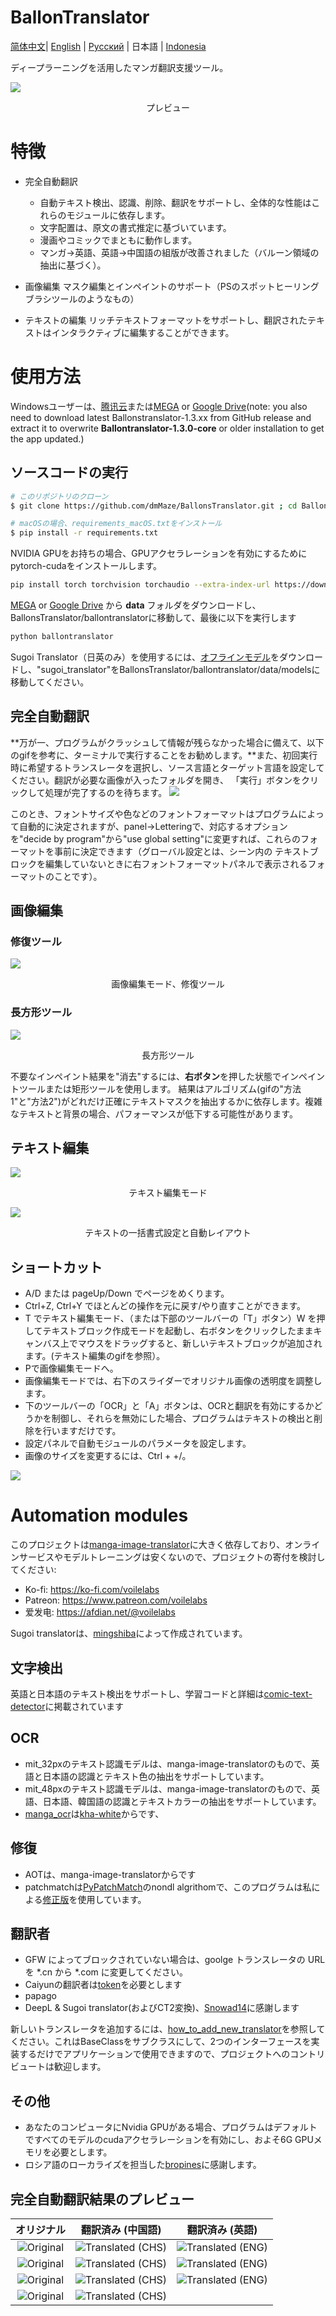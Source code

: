 # BallonTranslator
[简体中文](README.md)| [English](README_EN.md) | [Русский](README_RU.md) | 日本語 | [Indonesia](README_ID.md)

ディープラーニングを活用したマンガ翻訳支援ツール。

<img src="doc/src/ui0.jpg" div align=center>

<p align=center>
プレビュー
</p>

# 特徴
* 完全自動翻訳
  - 自動テキスト検出、認識、削除、翻訳をサポートし、全体的な性能はこれらのモジュールに依存します。
  - 文字配置は、原文の書式推定に基づいています。
  - 漫画やコミックでまともに動作します。
  - マンガ->英語、英語->中国語の組版が改善されました（バルーン領域の抽出に基づく）。

* 画像編集
  マスク編集とインペイントのサポート（PSのスポットヒーリングブラシツールのようなもの）

* テキストの編集
  リッチテキストフォーマットをサポートし、翻訳されたテキストはインタラクティブに編集することができます。

# 使用方法

Windowsユーザーは、[腾讯云](https://share.weiyun.com/xoRhz9i4)または[MEGA](https://mega.nz/folder/gmhmACoD#dkVlZ2nphOkU5-2ACb5dKw) or [Google Drive](https://drive.google.com/drive/folders/1uElIYRLNakJj-YS0Kd3r3HE-wzeEvrWd?usp=sharing)(note: you also need to download latest Ballonstranslator-1.3.xx from GitHub release and extract it to overwrite **Ballontranslator-1.3.0-core** or older installation to get the app updated.)

## ソースコードの実行

```bash
# このリポジトリのクローン
$ git clone https://github.com/dmMaze/BallonsTranslator.git ; cd BallonsTranslator

# macOSの場合、requirements_macOS.txtをインストール
$ pip install -r requirements.txt
```

NVIDIA GPUをお持ちの場合、GPUアクセラレーションを有効にするためにpytorch-cudaをインストールします。

```bash
pip install torch torchvision torchaudio --extra-index-url https://download.pytorch.org/whl/cu116
```

[MEGA](https://mega.nz/folder/gmhmACoD#dkVlZ2nphOkU5-2ACb5dKw) or [Google Drive](https://drive.google.com/drive/folders/1uElIYRLNakJj-YS0Kd3r3HE-wzeEvrWd?usp=sharing)  から **data** フォルダをダウンロードし、BallonsTranslator/ballontranslatorに移動して、最後に以下を実行します
```bash
python ballontranslator
```


Sugoi Translator（日英のみ）を使用するには、[オフラインモデル](https://drive.google.com/drive/folders/1KnDlfUM9zbnYFTo6iCbnBaBKabXfnVJm)をダウンロードし、"sugoi_translator"をBallonsTranslator/ballontranslator/data/modelsに移動してください。

## 完全自動翻訳
**万が一、プログラムがクラッシュして情報が残らなかった場合に備えて、以下のgifを参考に、ターミナルで実行することをお勧めします。**また、初回実行時に希望するトランスレータを選択し、ソース言語とターゲット言語を設定してください。翻訳が必要な画像が入ったフォルダを開き、
「実行」ボタンをクリックして処理が完了するのを待ちます。
<img src="doc/src/run.gif">

このとき、フォントサイズや色などのフォントフォーマットはプログラムによって自動的に決定されますが、panel->Letteringで、対応するオプションを"decide by program"から"use global setting"に変更すれば、これらのフォーマットを事前に決定できます（グローバル設定とは、シーン内の
テキストブロックを編集していないときに右フォントフォーマットパネルで表示されるフォーマットのことです）。

## 画像編集

### 修復ツール
<img src="doc/src/imgedit_inpaint.gif">
<p align = "center">
画像編集モード、修復ツール
</p>

### 長方形ツール
<img src="doc/src/rect_tool.gif">
<p align = "center">
長方形ツール
</p>

不要なインペイント結果を"消去"するには、**右ボタン**を押した状態でインペイントツールまたは矩形ツールを使用します。
結果はアルゴリズム(gifの"方法1"と"方法2")がどれだけ正確にテキストマスクを抽出するかに依存します。複雑なテキストと背景の場合、パフォーマンスが低下する可能性があります。

## テキスト編集
<img src="doc/src/textedit.gif">
<p align = "center">
テキスト編集モード
</p>

<img src="doc/src/multisel_autolayout.gif" div align=center>
<p align=center>
テキストの一括書式設定と自動レイアウト
</p>

## ショートカット
* A/D または pageUp/Down でページをめくります。
* Ctrl+Z, Ctrl+Y でほとんどの操作を元に戻す/やり直すことができます。
* T でテキスト編集モード、（または下部のツールバーの「T」ボタン）W を押してテキストブロック作成モードを起動し、右ボタンをクリックしたままキャンバス上でマウスをドラッグすると、新しいテキストブロックが追加されます。(テキスト編集のgifを参照）。
* Pで画像編集モードへ。
* 画像編集モードでは、右下のスライダーでオリジナル画像の透明度を調整します。
* 下のツールバーの「OCR」と「A」ボタンは、OCRと翻訳を有効にするかどうかを制御し、それらを無効にした場合、プログラムはテキストの検出と削除を行いますだけです。
* 設定パネルで自動モジュールのパラメータを設定します。
* 画像のサイズを変更するには、Ctrl + +/。

<img src="doc/src/configpanel.png">


# Automation modules
このプロジェクトは[manga-image-translator](https://github.com/zyddnys/manga-image-translator)に大きく依存しており、オンラインサービスやモデルトレーニングは安くないので、プロジェクトの寄付を検討してください:
- Ko-fi: <https://ko-fi.com/voilelabs>
- Patreon: <https://www.patreon.com/voilelabs>
- 爱发电: <https://afdian.net/@voilelabs>

Sugoi translatorは、[mingshiba](https://www.patreon.com/mingshiba)によって作成されています。

## 文字検出
英語と日本語のテキスト検出をサポートし、学習コードと詳細は[comic-text-detector](https://github.com/dmMaze/comic-text-detector)に掲載されています

## OCR
 * mit_32pxのテキスト認識モデルは、manga-image-translatorのもので、英語と日本語の認識とテキスト色の抽出をサポートしています。
 * mit_48pxのテキスト認識モデルは、manga-image-translatorのもので、英語、日本語、韓国語の認識とテキストカラーの抽出をサポートしています。
 * [manga_ocr](https://github.com/kha-white/manga-ocr)は[kha-white](https://github.com/kha-white)からです、

## 修復
  * AOTは、manga-image-translatorからです
  * patchmatchは[PyPatchMatch](https://github.com/vacancy/PyPatchMatch)のnondl algrithomで、このプログラムは私による[修正版](https://github.com/dmMaze/PyPatchMatchInpaint)を使用しています。


## 翻訳者

 * GFW によってブロックされていない場合は、goolge トランスレータの URL を *.cn から *.com に変更してください。
 * Caiyunの翻訳者は[token](https://dashboard.caiyunapp.com/)を必要とします
 * papago
 * DeepL & Sugoi translator(およびCT2変換)、[Snowad14](https://github.com/Snowad14)に感謝します

 新しいトランスレータを追加するには、[how_to_add_new_translator](doc/how_to_add_new_translator.md)を参照してください。これはBaseClassをサブクラスにして、2つのインターフェースを実装するだけでアプリケーションで使用できますので、プロジェクトへのコントリビュートは歓迎します。


## その他
* あなたのコンピュータにNvidia GPUがある場合、プログラムはデフォルトですべてのモデルのcudaアクセラレーションを有効にし、およそ6G GPUメモリを必要とします。
* ロシア語のローカライズを担当した[bropines](https://github.com/bropines)に感謝します。

## 完全自動翻訳結果のプレビュー
|            オリジナル            |         翻訳済み (中国語)         |         翻訳済み (英語)         |
| :-----------------------------------------------------------------------------------------: | :-----------------------------------------------------------------------------------------: | :-----------------------------------------------------------------------------------------: |
|![Original](ballontranslator/data/testpacks/manga/original2.jpg 'https://twitter.com/mmd_96yuki/status/1320122899005460481')| ![Translated (CHS)](doc/src/result2.png) | ![Translated (ENG)](doc/src/original2_eng.png) |
|![Original](ballontranslator/data/testpacks/manga/original3.jpg 'https://twitter.com/_taroshin_/status/1231099378779082754')| ![Translated (CHS)](doc/src/original3.png) | ![Translated (ENG)](doc/src/original3_eng.png) |
| ![Original](ballontranslator/data//testpacks/manga/AisazuNihaIrarenai-003.jpg) | ![Translated (CHS)](doc/src/AisazuNihaIrarenai-003.png) | ![Translated (ENG)](doc/src/AisazuNihaIrarenai-003_eng.png) |
|           ![Original](ballontranslator/data//testpacks/comics/006049.jpg)           | ![Translated (CHS)](doc/src/006049.png) | |
